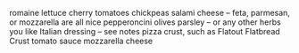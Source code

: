 romaine lettuce
cherry tomatoes
chickpeas
salami
cheese – feta, parmesan, or mozzarella are all nice
pepperoncini
olives
parsley – or any other herbs you like
Italian dressing – see notes 
pizza crust, such as Flatout Flatbread Crust
tomato sauce
mozzarella cheese
